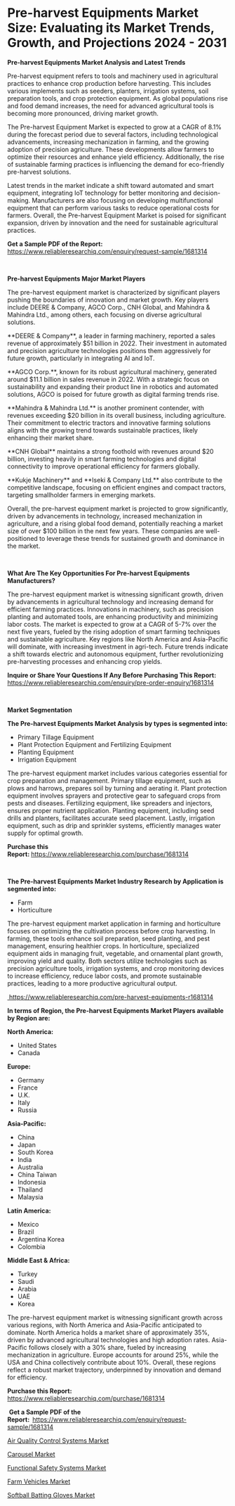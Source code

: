 <p><h1>Pre-harvest Equipments Market Size: Evaluating its Market Trends, Growth, and Projections 2024 - 2031</h1></p><p><strong>Pre-harvest Equipments Market Analysis and Latest Trends</strong></p>
<p><p>Pre-harvest equipment refers to tools and machinery used in agricultural practices to enhance crop production before harvesting. This includes various implements such as seeders, planters, irrigation systems, soil preparation tools, and crop protection equipment. As global populations rise and food demand increases, the need for advanced agricultural tools is becoming more pronounced, driving market growth.</p><p>The Pre-harvest Equipment Market is expected to grow at a CAGR of 8.1% during the forecast period due to several factors, including technological advancements, increasing mechanization in farming, and the growing adoption of precision agriculture. These developments allow farmers to optimize their resources and enhance yield efficiency. Additionally, the rise of sustainable farming practices is influencing the demand for eco-friendly pre-harvest solutions. </p><p>Latest trends in the market indicate a shift toward automated and smart equipment, integrating IoT technology for better monitoring and decision-making. Manufacturers are also focusing on developing multifunctional equipment that can perform various tasks to reduce operational costs for farmers. Overall, the Pre-harvest Equipment Market is poised for significant expansion, driven by innovation and the need for sustainable agricultural practices.</p></p>
<p><strong>Get a Sample PDF of the Report:&nbsp;</strong> <a href="https://www.reliableresearchiq.com/enquiry/request-sample/1681314?utm_campaign=1720&utm_medium=2&utm_source=Github&utm_content=ia&utm_term=16122024&utm_id=pre-harvest-equipments">https://www.reliableresearchiq.com/enquiry/request-sample/1681314</a></p>
<p>&nbsp;</p>
<p><strong>Pre-harvest Equipments Major Market Players</strong></p>
<p><p>The pre-harvest equipment market is characterized by significant players pushing the boundaries of innovation and market growth. Key players include DEERE & Company, AGCO Corp., CNH Global, and Mahindra & Mahindra Ltd., among others, each focusing on diverse agricultural solutions.</p><p>**DEERE & Company**, a leader in farming machinery, reported a sales revenue of approximately $51 billion in 2022. Their investment in automated and precision agriculture technologies positions them aggressively for future growth, particularly in integrating AI and IoT.</p><p>**AGCO Corp.**, known for its robust agricultural machinery, generated around $11.1 billion in sales revenue in 2022. With a strategic focus on sustainability and expanding their product line in robotics and automated solutions, AGCO is poised for future growth as digital farming trends rise.</p><p>**Mahindra & Mahindra Ltd.** is another prominent contender, with revenues exceeding $20 billion in its overall business, including agriculture. Their commitment to electric tractors and innovative farming solutions aligns with the growing trend towards sustainable practices, likely enhancing their market share.</p><p>**CNH Global** maintains a strong foothold with revenues around $20 billion, investing heavily in smart farming technologies and digital connectivity to improve operational efficiency for farmers globally.</p><p>**Kukje Machinery** and **Iseki & Company Ltd.** also contribute to the competitive landscape, focusing on efficient engines and compact tractors, targeting smallholder farmers in emerging markets.</p><p>Overall, the pre-harvest equipment market is projected to grow significantly, driven by advancements in technology, increased mechanization in agriculture, and a rising global food demand, potentially reaching a market size of over $100 billion in the next few years. These companies are well-positioned to leverage these trends for sustained growth and dominance in the market.</p></p>
<p>&nbsp;</p>
<p><strong>What Are The Key Opportunities For Pre-harvest Equipments Manufacturers?</strong></p>
<p><p>The pre-harvest equipment market is witnessing significant growth, driven by advancements in agricultural technology and increasing demand for efficient farming practices. Innovations in machinery, such as precision planting and automated tools, are enhancing productivity and minimizing labor costs. The market is expected to grow at a CAGR of 5-7% over the next five years, fueled by the rising adoption of smart farming techniques and sustainable agriculture. Key regions like North America and Asia-Pacific will dominate, with increasing investment in agri-tech. Future trends indicate a shift towards electric and autonomous equipment, further revolutionizing pre-harvesting processes and enhancing crop yields.</p></p>
<p><strong>Inquire or Share Your Questions If Any Before Purchasing This Report:</strong> <a href="https://www.reliableresearchiq.com/enquiry/pre-order-enquiry/1681314?utm_campaign=1720&utm_medium=2&utm_source=Github&utm_content=ia&utm_term=16122024&utm_id=pre-harvest-equipments">https://www.reliableresearchiq.com/enquiry/pre-order-enquiry/1681314</a></p>
<p>&nbsp;</p>
<p><strong>Market Segmentation</strong></p>
<p><strong>The Pre-harvest Equipments Market Analysis by types is segmented into:</strong></p>
<p><ul><li>Primary Tillage Equipment</li><li>Plant Protection Equipment and Fertilizing Equipment</li><li>Planting Equipment</li><li>Irrigation Equipment</li></ul></p>
<p><p>The pre-harvest equipment market includes various categories essential for crop preparation and management. Primary tillage equipment, such as plows and harrows, prepares soil by turning and aerating it. Plant protection equipment involves sprayers and protective gear to safeguard crops from pests and diseases. Fertilizing equipment, like spreaders and injectors, ensures proper nutrient application. Planting equipment, including seed drills and planters, facilitates accurate seed placement. Lastly, irrigation equipment, such as drip and sprinkler systems, efficiently manages water supply for optimal growth.</p></p>
<p><strong>Purchase this Report:&nbsp;</strong><a href="https://www.reliableresearchiq.com/purchase/1681314?utm_campaign=1720&utm_medium=2&utm_source=Github&utm_content=ia&utm_term=16122024&utm_id=pre-harvest-equipments">https://www.reliableresearchiq.com/purchase/1681314</a></p>
<p>&nbsp;</p>
<p><strong>The Pre-harvest Equipments Market Industry Research by Application is segmented into:</strong></p>
<p><ul><li>Farm</li><li>Horticulture</li></ul></p>
<p><p>The pre-harvest equipment market application in farming and horticulture focuses on optimizing the cultivation process before crop harvesting. In farming, these tools enhance soil preparation, seed planting, and pest management, ensuring healthier crops. In horticulture, specialized equipment aids in managing fruit, vegetable, and ornamental plant growth, improving yield and quality. Both sectors utilize technologies such as precision agriculture tools, irrigation systems, and crop monitoring devices to increase efficiency, reduce labor costs, and promote sustainable practices, leading to a more productive agricultural output.</p></p>
<p><a href="https://www.reliableresearchiq.com/pre-harvest-equipments-r1681314?utm_campaign=1720&utm_medium=2&utm_source=Github&utm_content=ia&utm_term=16122024&utm_id=pre-harvest-equipments">&nbsp;https://www.reliableresearchiq.com/pre-harvest-equipments-r1681314</a></p>
<p><strong>In terms of Region, the Pre-harvest Equipments Market Players available by Region are:</strong></p>
<p>
    <p> <strong> North America: </strong>
        <ul>
            <li>United States</li>
            <li>Canada</li>
        </ul>
        </p> 
    <p> <strong> Europe: </strong>
        <ul>
            <li>Germany</li>
            <li>France</li>
            <li>U.K.</li>
            <li>Italy</li>
            <li>Russia</li>
        </ul>
        </p> 
    <p> <strong> Asia-Pacific: </strong>
        <ul>
            <li>China</li>
            <li>Japan</li>
            <li>South Korea</li>
            <li>India</li>
            <li>Australia</li>
            <li>China Taiwan</li>
            <li>Indonesia</li>
            <li>Thailand</li>
            <li>Malaysia</li>
        </ul>
        </p> 
    <p> <strong> Latin America: </strong>
        <ul>
            <li>Mexico</li>
            <li>Brazil</li>
            <li>Argentina Korea</li>
            <li>Colombia</li>
        </ul>
        </p> 
    <p> <strong> Middle East & Africa: </strong>
        <ul>
            <li>Turkey</li>
            <li>Saudi</li>
            <li>Arabia</li>
            <li>UAE</li>
            <li>Korea</li>
        </ul>
    </p>
    </p>
<p><p>The pre-harvest equipment market is witnessing significant growth across various regions, with North America and Asia-Pacific anticipated to dominate. North America holds a market share of approximately 35%, driven by advanced agricultural technologies and high adoption rates. Asia-Pacific follows closely with a 30% share, fueled by increasing mechanization in agriculture. Europe accounts for around 25%, while the USA and China collectively contribute about 10%. Overall, these regions reflect a robust market trajectory, underpinned by innovation and demand for efficiency.</p></p>
<p><strong>Purchase this Report: </strong><a href="https://www.reliableresearchiq.com/purchase/1681314?utm_campaign=1720&utm_medium=2&utm_source=Github&utm_content=ia&utm_term=16122024&utm_id=pre-harvest-equipments">https://www.reliableresearchiq.com/purchase/1681314</a></p>
<p>&nbsp;<strong>Get a Sample PDF of the Report:&nbsp;&nbsp;</strong><a href="https://www.reliableresearchiq.com/enquiry/request-sample/1681314?utm_campaign=1720&utm_medium=2&utm_source=Github&utm_content=ia&utm_term=16122024&utm_id=pre-harvest-equipments">https://www.reliableresearchiq.com/enquiry/request-sample/1681314</a></p>
<p><strong></strong></p>
<p><p><a href="https://www.linkedin.com/pulse/comprehensive-analysis-air-quality-control-systems-market-4ckte?utm_campaign=1720&utm_medium=2&utm_source=Github&utm_content=ia&utm_term=16122024&utm_id=pre-harvest-equipments">Air Quality Control Systems Market</a></p><p><a href="https://www.linkedin.com/pulse/carousel-market-size-share-analysis-growth-trends-forecasts-0vgee?utm_campaign=1720&utm_medium=2&utm_source=Github&utm_content=ia&utm_term=16122024&utm_id=pre-harvest-equipments">Carousel Market</a></p><p><a href="https://www.linkedin.com/pulse/global-functional-safety-systems-market-pulse-trends-rdnpe?utm_campaign=1720&utm_medium=2&utm_source=Github&utm_content=ia&utm_term=16122024&utm_id=pre-harvest-equipments">Functional Safety Systems Market</a></p><p><a href="https://github.com/marlanamarvn/Market-Research-Report-List-1/blob/main/farm-vehicles-market.md?utm_campaign=1720&utm_medium=2&utm_source=Github&utm_content=ia&utm_term=16122024&utm_id=pre-harvest-equipments">Farm Vehicles Market</a></p><p><a href="https://www.linkedin.com/pulse/analyzing-softball-batting-gloves-markets-size-share-revenue-projected-0o1xe?utm_campaign=1720&utm_medium=2&utm_source=Github&utm_content=ia&utm_term=16122024&utm_id=pre-harvest-equipments">Softball Batting Gloves Market</a></p></p>